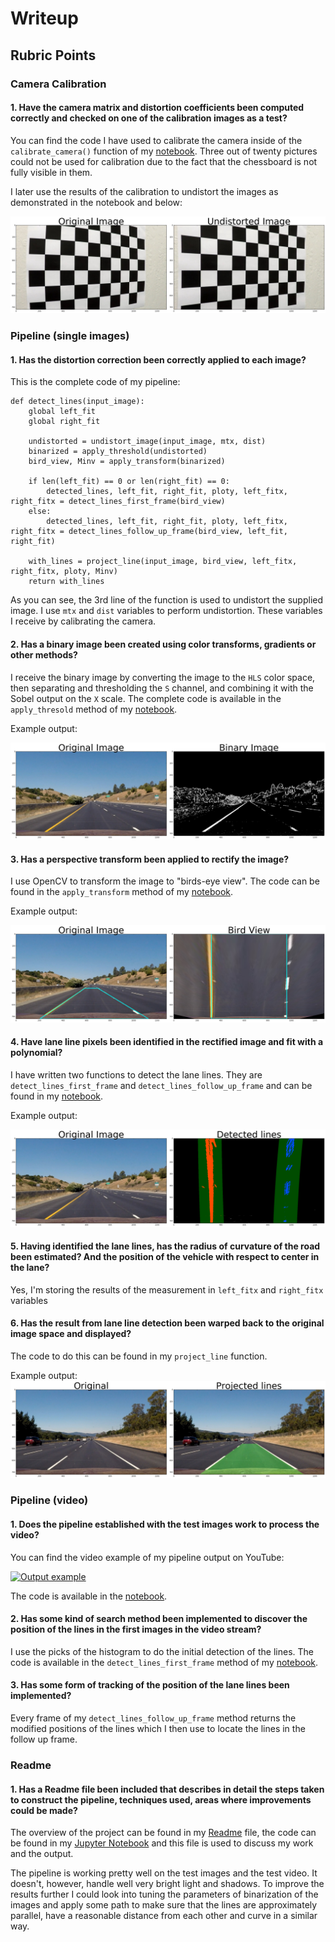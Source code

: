# Writeup

## Rubric Points

### Camera Calibration
#### 1. Have the camera matrix and distortion coefficients been computed correctly and checked on one of the calibration images as a test?

You can find the code I have used to calibrate the camera inside of the `calibrate_camera()` function of my [notebook](code.html). Three out of twenty pictures could not be used for calibration due to the fact that the chessboard is not fully visible in them.

I later use the results of the calibration to undistort the images as demonstrated in the notebook and below:

![Undistorted image demonstration](doc_images/undistort.png)

### Pipeline (single images)
#### 1. Has the distortion correction been correctly applied to each image?

This is the complete code of my pipeline:

```
def detect_lines(input_image):
    global left_fit
    global right_fit
    
    undistorted = undistort_image(input_image, mtx, dist)
    binarized = apply_threshold(undistorted)
    bird_view, Minv = apply_transform(binarized)
    
    if len(left_fit) == 0 or len(right_fit) == 0:
        detected_lines, left_fit, right_fit, ploty, left_fitx, right_fitx = detect_lines_first_frame(bird_view)
    else:
        detected_lines, left_fit, right_fit, ploty, left_fitx, right_fitx = detect_lines_follow_up_frame(bird_view, left_fit, right_fit)        

    with_lines = project_line(input_image, bird_view, left_fitx, right_fitx, ploty, Minv)
    return with_lines
```

As you can see, the 3rd line of the function is used to undistort the supplied image. I use `mtx` and `dist` variables to perform undistortion. These variables I receive by calibrating the camera. 

#### 2. Has a binary image been created using color transforms, gradients or other methods?

I receive the binary image by converting the image to the `HLS` color space, then separating and thresholding the `S` channel, and combining it with the Sobel output on the `X` scale. The complete code is available in the `apply_thresold` method of my [notebook](code.html).

Example output:

![Binary example](doc_images/binary.png)

#### 3. Has a perspective transform been applied to rectify the image?

I use OpenCV to transform the image to "birds-eye view". The code can be found in the `apply_transform` method of my [notebook](code.html). 

Example output:

![Bird View example](doc_images/bird_view.png)

#### 4. Have lane line pixels been identified in the rectified image and fit with a polynomial?

I have written two functions to detect the lane lines. They are `detect_lines_first_frame` and `detect_lines_follow_up_frame` and can be found in my [notebook](code.html).

Example output:

![Line detection example](doc_images/line_detection.png)

#### 5. Having identified the lane lines, has the radius of curvature of the road been estimated? And the position of the vehicle with respect to center in the lane?

Yes, I'm storing the results of the measurement in `left_fitx` and `right_fitx` variables

#### 6. Has the result from lane line detection been warped back to the original image space and displayed?

The code to do this can be found in my `project_line` function.

Example output:
![Projected line example](doc_images/projected_line.png)

### Pipeline (video)

#### 1. Does the pipeline established with the test images work to process the video?

You can find the video example of my pipeline output on YouTube:

[![Output example](https://img.youtube.com/vi/lRov_Yi5znk/0.jpg)](https://www.youtube.com/watch?v=lRov_Yi5znk)

The code is available in the [notebook](code.html).

#### 2. Has some kind of search method been implemented to discover the position of the lines in the first images in the video stream?

I use the picks of the histogram to do the initial detection of the lines. The code is available in the `detect_lines_first_frame` method of my [notebook](code.html).

#### 3. Has some form of tracking of the position of the lane lines been implemented?

Every frame of my `detect_lines_follow_up_frame` method returns the modified positions of the lines which I then use to locate the lines in the follow up frame.


### Readme

#### 1. Has a Readme file been included that describes in detail the steps taken to construct the pipeline, techniques used, areas where improvements could be made?

The overview of the project can be found in my [Readme](readme.md) file, the code can be found in my [Jupyter Notebook](code.html) and this file is used to discuss my work and the output.

The pipeline is working pretty well on the test images and the test video. It doesn't, however, handle well very bright light and shadows. To improve the results further I could look into tuning the parameters of binarization of the images and apply some path to make sure that the lines are approximately parallel, have a reasonable distance from each other and curve in a similar way.
